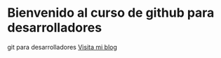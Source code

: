 # Bienvenido al curso de github para desarrolladores
git para desarrolladores
[Visita mi blog](http://carlossolis.mobi)
